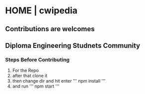 # HOME | cwipedia 

## Contributions are welcomes

## Diploma Engineering Studnets Community

### Steps Before Contributing 

1. For the Repo
2. after that clone it 
3. then change dir and hit enter ''' npm install ''' 
4. and run ''' npm start '''

